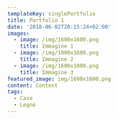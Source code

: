 ```yaml
---
templateKey: singlePortfolio
title: Portfolio 1
date: '2018-06-02T20:15:24+02:00'
images:
  - image: /img/1600x1600.png
    title: Immagine 1
  - image: /img/1000x1600.png
    title: Immagine 2
  - image: /img/1600x1000.png
    title: Immagine 3
featured_image: img/1600x1600.png
content: Content
tags:
  - Case
  - Legno
---
```


